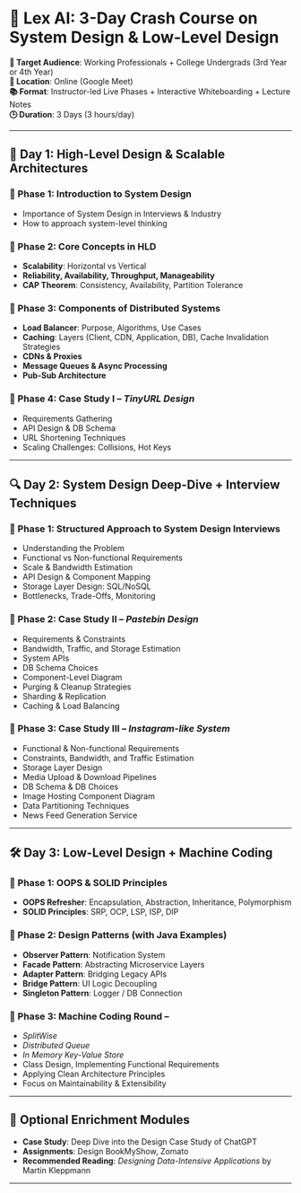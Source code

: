 # 📘 Lex AI: 3-Day Crash Course on System Design & Low-Level Design

**🎯 Target Audience**: Working Professionals + College Undergrads (3rd Year or 4th Year)  
**📍 Location**: Online (Google Meet)  
**📚 Format**: Instructor-led Live Phases + Interactive Whiteboarding + Lecture Notes  
**🕒 Duration**: 3 Days (3 hours/day)

---

## 🧭 Day 1: High-Level Design & Scalable Architectures

### 🔹 Phase 1: Introduction to System Design
- Importance of System Design in Interviews & Industry
- How to approach system-level thinking

### 🔹 Phase 2: Core Concepts in HLD
- **Scalability**: Horizontal vs Vertical
- **Reliability, Availability, Throughput, Manageability**
- **CAP Theorem**: Consistency, Availability, Partition Tolerance

### 🔹 Phase 3: Components of Distributed Systems
- **Load Balancer**: Purpose, Algorithms, Use Cases
- **Caching**: Layers (Client, CDN, Application, DB), Cache Invalidation Strategies
- **CDNs & Proxies**
- **Message Queues & Async Processing**
- **Pub-Sub Architecture**

### 🔹 Phase 4: Case Study I – *TinyURL Design*
- Requirements Gathering
- API Design & DB Schema
- URL Shortening Techniques
- Scaling Challenges: Collisions, Hot Keys

---

## 🔍 Day 2: System Design Deep-Dive + Interview Techniques

### 🔹 Phase 1: Structured Approach to System Design Interviews
- Understanding the Problem
- Functional vs Non-functional Requirements
- Scale & Bandwidth Estimation
- API Design & Component Mapping
- Storage Layer Design: SQL/NoSQL
- Bottlenecks, Trade-Offs, Monitoring

### 🔹 Phase 2: Case Study II – *Pastebin Design*
- Requirements & Constraints
- Bandwidth, Traffic, and Storage Estimation
- System APIs
- DB Schema Choices
- Component-Level Diagram
- Purging & Cleanup Strategies
- Sharding & Replication
- Caching & Load Balancing

### 🔹 Phase 3: Case Study III – *Instagram-like System*
- Functional & Non-functional Requirements
- Constraints, Bandwidth, and Traffic Estimation
- Storage Layer Design
- Media Upload & Download Pipelines
- DB Schema & DB Choices
- Image Hosting Component Diagram
- Data Partitioning Techniques
- News Feed Generation Service

---

## 🛠️ Day 3: Low-Level Design + Machine Coding

### 🔹 Phase 1: OOPS & SOLID Principles
- **OOPS Refresher**: Encapsulation, Abstraction, Inheritance, Polymorphism
- **SOLID Principles**: SRP, OCP, LSP, ISP, DIP

### 🔹 Phase 2: Design Patterns (with Java Examples)
- **Observer Pattern**: Notification System
- **Facade Pattern**: Abstracting Microservice Layers
- **Adapter Pattern**: Bridging Legacy APIs
- **Bridge Pattern**: UI Logic Decoupling
- **Singleton Pattern**: Logger / DB Connection

### 🔹 Phase 3: Machine Coding Round – 
- *SplitWise*
- *Distributed Queue*
- *In Memory Key-Value Store* 
- Class Design, Implementing Functional Requirements
- Applying Clean Architecture Principles
- Focus on Maintainability & Extensibility

---

## 🌟 Optional Enrichment Modules

- **Case Study**: Deep Dive into the Design Case Study of ChatGPT 
- **Assignments**: Design BookMyShow, Zomato
- **Recommended Reading**: *Designing Data-Intensive Applications* by Martin Kleppmann

---

